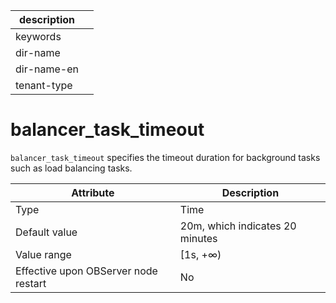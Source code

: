 |description||
|---|---|
|keywords||
|dir-name||
|dir-name-en||
|tenant-type||

# balancer_task_timeout


`balancer_task_timeout` specifies the timeout duration for background tasks such as load balancing tasks.


| **Attribute** | **Description** |
|------------------|--------------|
| Type | Time |
| Default value | 20m, which indicates 20 minutes |
| Value range | \[1s, +∞) |
| Effective upon OBServer node restart | No |


